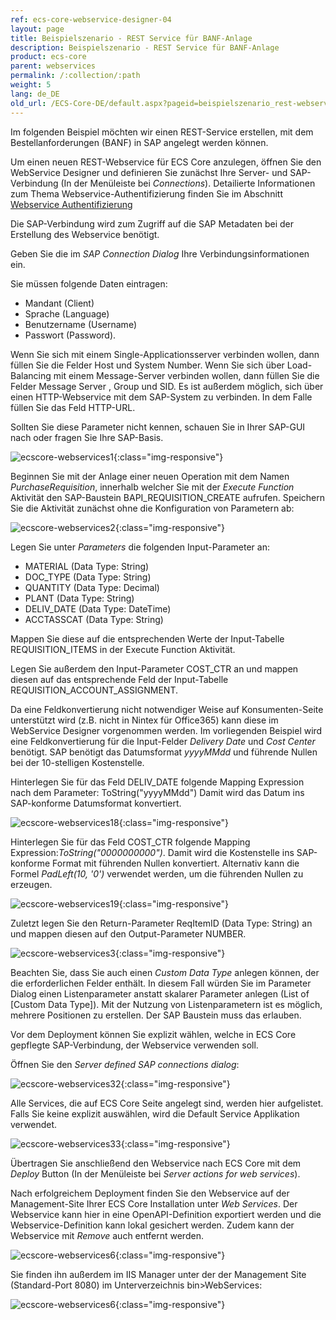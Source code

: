 ```yaml
---
ref: ecs-core-webservice-designer-04
layout: page
title: Beispielszenario - REST Service für BANF-Anlage
description: Beispielszenario - REST Service für BANF-Anlage
product: ecs-core
parent: webservices
permalink: /:collection/:path
weight: 5
lang: de_DE
old_url: /ECS-Core-DE/default.aspx?pageid=beispielszenario_rest-webservice_banf
---
```


Im folgenden Beispiel möchten wir einen REST-Service erstellen, mit dem Bestellanforderungen (BANF) in SAP angelegt werden können. 

Um einen neuen REST-Webservice für ECS Core anzulegen, öffnen Sie den WebService Designer und definieren Sie zunächst Ihre Server- und SAP-Verbindung (In der Menüleiste bei *Connections*). 
Detailierte Informationen zum Thema Webservice-Authentifizierung finden Sie im Abschnitt [Webservice Authentifizierung](./webservice_authentifizierung) 

Die SAP-Verbindung wird zum Zugriff auf die SAP Metadaten bei der Erstellung des Webservice benötigt.

Geben Sie die im *SAP Connection Dialog* Ihre Verbindungsinformationen ein. 

Sie müssen folgende Daten eintragen: 
- Mandant (Client)
- Sprache (Language)
- Benutzername (Username) 
- Passwort (Password). 

Wenn Sie sich mit einem Single-Applicationsserver verbinden wollen, dann füllen Sie die Felder Host und System Number. 
Wenn Sie sich über Load-Balancing mit einem Message-Server verbinden wollen, dann füllen Sie die Felder Message Server , Group und SID. 
Es ist außerdem möglich, sich über einen HTTP-Webservice mit dem SAP-System zu verbinden. In dem Falle füllen Sie das Feld HTTP-URL. 

Sollten Sie diese Parameter nicht kennen, schauen Sie in Ihrer SAP-GUI nach oder fragen Sie Ihre SAP-Basis.

![ecscore-webservices1](/img/content/ecscore-wsd_1.png){:class="img-responsive"}

Beginnen Sie mit der Anlage einer neuen Operation mit dem Namen *PurchaseRequisition*, innerhalb welcher Sie mit der *Execute Function* Aktivität den SAP-Baustein BAPI_REQUISITION_CREATE aufrufen. Speichern Sie die Aktivität zunächst ohne die Konfiguration von Parametern ab:

![ecscore-webservices2](/img/content/ecscore-wsd_2.png){:class="img-responsive"}

Legen Sie unter *Parameters* die folgenden Input-Parameter an: 
- MATERIAL (Data Type: String)
- DOC_TYPE (Data Type: String)
- QUANTITY (Data Type: Decimal)
- PLANT (Data Type: String)
- DELIV_DATE (Data Type: DateTime)
- ACCTASSCAT (Data Type: String)

Mappen Sie diese auf die entsprechenden Werte der Input-Tabelle REQUISITION_ITEMS in der Execute Function Aktivität.

Legen Sie außerdem den Input-Parameter COST_CTR an und mappen diesen auf das entsprechende Feld der Input-Tabelle REQUISITION_ACCOUNT_ASSIGNMENT.

Da eine Feldkonvertierung nicht notwendiger Weise auf Konsumenten-Seite unterstützt wird (z.B. nicht in Nintex für Office365) kann diese im WebService Designer vorgenommen werden. Im vorliegenden Beispiel wird eine Feldkonvertierung für die Input-Felder *Delivery Date* und *Cost Center* benötigt. SAP benötigt das Datumsformat *yyyyMMdd* und führende Nullen bei der 10-stelligen Kostenstelle.     

Hinterlegen Sie für das Feld DELIV_DATE folgende Mapping Expression nach dem Parameter: ToString("yyyyMMdd")
Damit wird das Datum ins SAP-konforme Datumsformat konvertiert. 

![ecscore-webservices18](/img/content/ecscore-wsd_3.png){:class="img-responsive"}

Hinterlegen Sie für das Feld COST_CTR folgende Mapping Expression:*ToString("0000000000")*. Damit wird die Kostenstelle ins SAP-konforme Format mit führenden Nullen konvertiert. Alternativ kann die Formel *PadLeft(10, '0')* verwendet werden, um die führenden Nullen zu erzeugen. 


![ecscore-webservices19](/img/content/ecscore-wsd_4.png){:class="img-responsive"}

Zuletzt legen Sie den Return-Parameter ReqItemID (Data Type: String) an und mappen diesen auf den Output-Parameter NUMBER.

![ecscore-webservices3](/img/content/ecscore-wsd_5.png){:class="img-responsive"}

Beachten Sie, dass Sie auch einen *Custom Data Type* anlegen können, der die erforderlichen Felder enthält. In diesem Fall würden Sie im Parameter Dialog einen Listenparameter anstatt skalarer Parameter anlegen (List of [Custom Data Type]). Mit der Nutzung von Listenparametern ist es möglich, mehrere Positionen zu erstellen. Der SAP Baustein muss das erlauben. 

Vor dem Deployment können Sie explizit wählen, welche in ECS Core gepflegte SAP-Verbindung, der Webservice verwenden soll.

Öffnen Sie den *Server defined SAP connections dialog*:

![ecscore-webservices32](/img/content/ecscore-wsd_6.png){:class="img-responsive"}

Alle Services, die auf ECS Core Seite angelegt sind, werden hier aufgelistet. Falls Sie keine explizit auswählen, wird die Default Service Applikation verwendet. 

![ecscore-webservices33](/img/content/ecscore-wsd_7.png){:class="img-responsive"}

Übertragen Sie anschließend den Webservice nach ECS Core mit dem *Deploy* Button (In der Menüleiste bei *Server actions for web services*). 

Nach erfolgreichem Deployment finden Sie den Webservice auf der Management-Site Ihrer ECS Core Installation unter *Web Services*.
Der Webservice kann hier in eine OpenAPI-Definition exportiert werden und die Webservice-Definition kann lokal gesichert werden. Zudem kann der Webservice mit *Remove* auch entfernt werden. 

![ecscore-webservices6](/img/content/ecscore-wsd_8.png){:class="img-responsive"}

Sie finden ihn außerdem im IIS Manager unter der der Management Site (Standard-Port 8080) im Unterverzeichnis bin>WebServices:

![ecscore-webservices6](/img/content/ecscore-wsd_9.png){:class="img-responsive"}